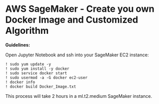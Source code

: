 # AWS SageMaker - Create you own Docker Image and Customized Algorithm

<b>Guidelines:</b>  

Open Jupyter Notebook and ssh into your SageMaker EC2 instance:

```
! sudo yum update -y
! sudo yum install -y docker
! sudo service docker start
! sudo usermod -a -G docker ec2-user
! docker info
! docker build Docker_Image.txt
```  

This process will take 2 hours in a ml.t2.medium SageMaker instance.  


